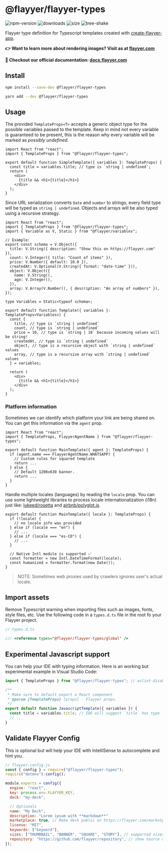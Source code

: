 # @flayyer/flayyer-types

![npm-version](https://badgen.net/npm/v/@flayyer/flayyer-types)
![downloads](https://badgen.net/npm/dt/@flayyer/flayyer-types)
![size](https://badgen.net/bundlephobia/minzip/@flayyer/flayyer-types)
![tree-shake](https://badgen.net/bundlephobia/tree-shaking/@flayyer/flayyer-types)

Flayyer type definition for Typescript templates created with [create-flayyer-app](https://github.com/flayyer/create-flayyer-app/).

**👉 Want to learn more about rendering images? Visit as at [flayyer.com](https://flayyer.com?ref=flayyer-types)**

**📖 Checkout our official documentation: [docs.flayyer.com](https://docs.flayyer.com/docs/advanced/typescript)**

## Install

```sh
npm install --save-dev @flayyer/flayyer-types

yarn add --dev @flayyer/flayyer-types
```

## Usage

The provided `TemplateProps<T>` accepts a generic object type for the possible variables passed to the template. Keep in mind not every variable is guaranteed to be present, this is the reason why every variable will be marked as _possibly undefined_.

```tsx
import React from "react";
import { TemplateProps } from "@flayyer/flayyer-types";

export default function SimpleTemplate({ variables }: TemplateProps) {
  const title = variables.title; // type is `string | undefined`;
  return (
    <div>
      {title && <h1>{title}</h1>}
    </div>
  );
}
```

Since URL serialization converts `Date` and `number` to strings, every field type will be typed as `string | undefined`. Objects and arrays will be also typed using a recursive strategy.

```tsx
import React from "react";
import { TemplateProps } from "@flayyer/flayyer-types";
import { Variable as V, Static } from "@flayyer/variables";

// Example:
export const schema = V.Object({
  title: V.String({ description: "Show this on https://flayyer.com" }),
  count: V.Integer({ title: "Count of items" }),
  price: V.Number({ default: 10.0 }),
  createdAt: V.Optional(V.String({ format: "date-time" })),
  object: V.Object({
    name: V.String(),
    age: V.Integer(),
  }),
  array: V.Array(V.Number(), { description: "An array of numbers" }),
});

type Variables = Static<typeof schema>;

export default function Template({ variables }: TemplateProps<Variables>) {
  const {
    title, // type is `string | undefined`
    count, // type is `string | undefined`
    price = 10, // type is `string | 10` because incoming values will be string!
    createdAt, // type is `string | undefined`
    object, // type is a recursive object with `string | undefined` values
    array, // type is a recursive array with `string | undefined` values
  } = variables;

  return (
    <div>
      {title && <h1>{title}</h1>}
    </div>
  );
}
```

### Platform information

Sometimes we can identify which platform your link are being shared on. You can get this information via the `agent` prop.

```tsx
import React from "react";
import { TemplateProps, FlayyerAgentName } from "@flayyer/flayyer-types";

export default function MainTemplate({ agent }: TemplateProps) {
  if (agent.name === FlayyerAgentName.WHATSAPP) {
    // Custom rules for squared template
    return ...
  } else {
    // Default 1200x630 banner.
    return ...
  }
}
```

Handle multiple locales (languages) by reading the `locale` prop. You can use some lightweight libraries to process locale internationalization (i18n) just like: [lukeed/rosetta](https://github.com/lukeed/rosetta) and [airbnb/polyglot.js](https://github.com/airbnb/polyglot.js).

```tsx
export default function MainTemplate({ locale }: TemplateProps) {
  if (!locale) {
    // no locale info was provided
  } else if (locale === "en") {
    // ...
  } else if (locale === "es-CO") {
    // ...
  }

  // Native Intl module is supported ✅
  const formatter = new Intl.DateTimeFormat(locale);
  const humanized = formatter.format(new Date());
}
```

> NOTE: Sometimes web proxies used by crawlers ignores user's actual locale.

## Import assets

Remove Typescript warning when importing files such as images, fonts, style files, etc.
Use the following code in a `types.d.ts` file in the root fo your Flayyer project.

```ts
// types.d.ts

/// <reference types="@flayyer/flayyer-types/global" />
```

## Experimental Javascript support

You can help your IDE with typing information. Here is an working but experimental example in Visual Studio Code:

```js
import { TemplateProps } from "@flayyer/flayyer-types"; // eslint-disable-line no-unused-vars

/**
 * Make sure to default export a React component
 * @param {TemplateProps} [props] - Flayyer props.
 */
export default function JavascriptTemplate({ variables }) {
  const title = variables.title; // IDE will suggest `title` has type `string | undefined`
  // ...
}
```

## Validate Flayyer Config

This is optional but will help your IDE with IntelliSense to autocomplete and hint you.

```js
// flayyer.config.js
const { config } = require("@flayyer/flayyer-types");
require("dotenv").config();

module.exports = config({
  engine: "react",
  key: process.env.FLAYYER_KEY,
  deck: "my-deck",

  // Optionals
  name: "My Deck",
  description: "Lorem ipsum with **markdown**"
  marketplace: true, // Make deck public on https://flayyer.com/marketplace when `true`.
  license: "MIT",
  keywords: ["keyword"],
  sizes: ["THUMBNAIL", "BANNER", "SQUARE", "STORY"], // supported sizes
  repository: "https://github.com/flayyer/repository", // show source on https://flayyer.com/marketplace
});
```
